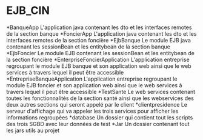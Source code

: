 # EJB_CIN
*BanqueApp
    L'application java contenant les dto et les interfaces remotes de la section banque
*FoncierApp
    L'application java contenant les dto et les interfaces remotes de la section foncière
*EjbBanque
    Le module EJB java contenant les sessionBean et les entitybean de la section banque
*EjbFoncier
    Le module EJB contenant les sessionBean et les entitybean de la section foncière
*EnterpriseFoncierApplication
    L'application entreprise regroupant le module EJB banque et son application web ainsi que le web services à travers lequel il peut être accessible
*EntrepriseBanqueApplication
    L'application entreprise regroupant le module EJB foncier et son application web ainsi que le web services à travers lequel il peut être accessible
*TestSante
    Le web services contenant toutes les fonctionnalités de la section santé ainsi que les webservices des deux autres sections qui seront appelé par le client
*clientpresidence
    Le serveur d'affichage qui va appeler les trois services pour afficher les informations regroupées
*database
    Un dossier qui contient tout les scripts des trois SGBD avec leur données de test
*Jar
    Un dossier contenant tout les jars utils au projet 
